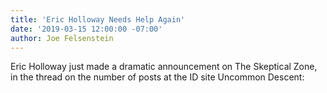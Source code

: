 ```yaml
---
title: 'Eric Holloway Needs Help Again'
date: '2019-03-15 12:00:00 -07:00'
author: Joe Felsenstein
--- 
```


Eric Holloway just made a dramatic announcement on The Skeptical Zone, in the thread on the number of posts at the ID site Uncommon Descent:

